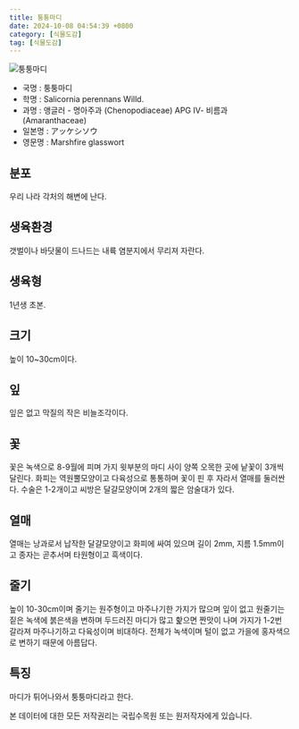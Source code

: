 ```yaml
---
title: 퉁퉁마디
date: 2024-10-08 04:54:39 +0800
category: [식물도감]
tag: [식물도감]
---
```




![퉁퉁마디](/fileUpload/plants/basic/Chenopodiaceae/Salicornia/15522/15522_1_th2.jpg)
- 국명 : 퉁퉁마디
- 학명 : Salicornia perennans Willd.
- 과명 : 앵글러 - 명아주과 (Chenopodiaceae) APG Ⅳ- 비름과 (Amaranthaceae)
- 일본명 : アッケシソウ
- 영문명 : Marshfire glasswort


## 분포
우리 나라 각처의 해변에 난다.
## 생육환경
갯벌이나 바닷물이 드나드는 내륙 염분지에서 무리져 자란다.
## 생육형
1년생 초본.
## 크기
높이 10~30cm이다.
## 잎
잎은 없고 막질의 작은 비늘조각이다.
## 꽃
꽃은 녹색으로 8-9월에 피며 가지 윗부분의 마디 사이 양쪽 오목한 곳에 낱꽃이 3개씩 달린다. 화피는 역원뿔모양이고 다육성으로 통통하며 꽃이 핀 후 자라서 열매를 둘러싼다. 수술은 1-2개이고 씨방은 달걀모양이며 2개의 짧은 암술대가 있다.
## 열매
열매는 낭과로서 납작한 달걀모양이고 화피에 싸여 있으며 길이 2mm, 지름 1.5mm이고 종자는 곧추서며 타원형이고 흑색이다.
## 줄기
높이 10-30cm이며 줄기는 원주형이고 마주나기한 가지가 많으며 잎이 없고 원줄기는 짙은 녹색에 붉은색을 변하며 두드러진 마디가 많고 핥으면 짠맛이 나며 가지가 1-2번 갈라져 마주나기하고 다육성이며 비대하다. 전체가 녹색이며 털이 없고 가을에 홍자색으로 변하기 때문에 아름답다.
## 특징
마디가 튀어나와서 퉁퉁마디라고 한다.






본 데이터에 대한 모든 저작권리는 국립수목원 또는 원저작자에게 있습니다.
